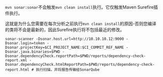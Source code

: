 `mvn sonar:sonar`不会触发`mvn clean install`执行。它仅触发Maven Surefire插件执行。

这就是为什么您需要在每次分析之前执行`mvn clean install`的原因-否则您编译的类将不会是最新的，因此Surefire执行将不包括最近的修改。



```shell
sonar-scanner -Dsonar.host.url=http://10.10.10.12:9000 -Dsonar.login=token -Dsonar.projectKey=$CI_PROJECT_NAME:$CI_COMMIT_REF_NAME -Dsonar.java.binaries=$PWD -Dsonar.dependencyCheck.reportPath=$PWD/reports/dependency-check-report.xml -Dsonar.dependencyCheck.htmlReportPath=$PWD/reports/dependency-check-report.html # 执行扫描，并将报告传输给SonarQube
```
